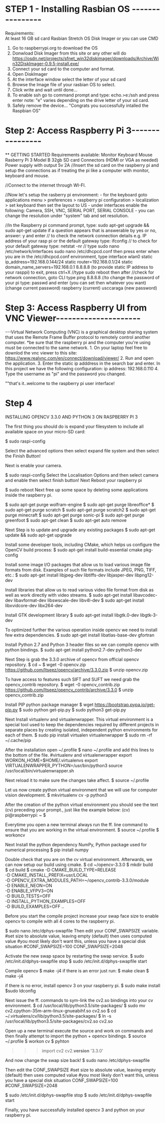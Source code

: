 # STEP 1 - Installing Rasbian OS ----------------

Requirements:	
	At least 16 GB sd card
	Rasbian Stretch OS
	Disk Imager or you can use CMD
	
1. Go to raspberrypi.org to download the OS
2. Donwload Disk Imager from this site or any other will do
	https://osdn.net/projects/sfnet_win32diskimager/downloads/Archive/Win32DiskImager-0.9.5-install.exe/
3. Connect your sd card to the computer and format.
4. Open DiskImager
5. At the interface window select the letter of your sd card
6. Browse the Image file of your rasbian OS to select.
7. Click write and wait until done...
8. To enable ssh go to command prompt and type:
	echo.>e:/ssh and press enter
		note: "e" varies depending on the drive letter of your sd card.
9. Safely remove the device...
"Congrats you successfully intalled the Raspbian OS"

# Step 2: Access Raspberry Pi 3----------------

** GETTING STARTED
	Requirements available:	
		Monitor
		Keyboard
		Mouse	
		Rasberry Pi 3 Model B
		32gb SD card
		Connectors (HDMI or VGA as needed)
		Power supply with output 5v 2A
//Insert the sd card on the raspberry pi  and setup the connections as if treating the pi like a computer with monitor, keyboard and mouse.

//Connect to the internet through WI-FI.

//Now let's setup the rasberry pi environment:
	- for the keyboard goto applications menu > preferences > raspberry pi configuration > localization > set keyboard
		then set the layout to US
	- under interfaces enable the following: Camera, SSH, VNC, SERIAL PORT, SERIAL CONSOLE
	- you can change the resolution under "system" tab and set resolution.	
 
//In the Raspberry pi command prompt, 
	type: sudo apt-get upgrade && sudo apt-get update
		if a question appears that is answerable by yes or no, answer: y and enter
// to check the network connection details e.g. IP address of your rasp pi or the default gateway
	type: ifconfig 
// to check for your default gateway
	type: netstat -nr 
// type sudo nano /etc/network/interfaces
	sudo nano /etc/dhcpcd.conf then press enter
	when you are in the /etc/dhcpcd.conf environment, type
	interface wlan0
	static ip_address=192.168.0.144/24
	static router=192.168.0.1/24
	static domain_name_servers=192.168.0.1 8.8.8.8
	(to provide static IP address to your rasppi)
	to exit, press ctrl+X
//type sudo reboot then after 
//check for network connection, goto CLI type
	ping 8.8.8.8
//to change the password of your pi
	type: passwd and enter (you can set then whatever you want)
 	(change current password)
	raspberry (current)
	usccaraga (new password)

# Step 3: Access Raspberry UI from VNC Viewer---------------------

---Virtual Network Computing (VNC) is a graphical desktop sharing system that uses the Remote Frame Buffer protocol to remotely control another computer.
*be sure that the raspberry pi and the computer you're using must be connected to the same network.
	1. On your laptop feel free to downlod the vnc viewer to this site: https://www.realvnc.com/en/connect/download/viewer/
	2. Run and open the application.
	3. Enter the static ip adddress in the search bar and enter.
In this project we have the following configuration:
		ip address: 192.168.0.110
	4. Type the username as "pi" and the password you changed.

""that's it..welcome to the raspberry pi user interface!

# Step 4

INSTALLING OPENCV 3.3.0 AND PYTHON 3 ON RASPBERRY PI 3

The first thing you should do is expand your filesystem to include all available space on your micro-SD card:

$ sudo raspi-config

Select the advanced options then select expand file system and then select the Finish Button!

Next is enable your camera.

$ sudo raspi-config
Select the Localisation Options and then select camera and enable then select finish button!
Next Reboot your raspberry pi

$ sudo reboot
Next free up some space by deleting some applications inside the raspberry pi.


$ sudo apt-get purge wolfram-engine
$ sudo apt-get purge libreoffice*
$ sudo apt-get purge scratch
$ sudo apt-get purge scratch2
$ sudo apt-get purge minecraft
$ sudo apt-get purge sonic-pi
$ sudo apt-get purge greenfoot
$ sudo apt-get clean
$ sudo apt-get auto remove

Next Step is to update and upgrade any existing packages
$ sudo apt-get update && sudo apt-get upgrade

Install some developer tools, including CMake, which helps us configure the OpenCV build process:
$ sudo apt-get install build-essential cmake pkg-config

Install some image I/O packages that allow us to load various image file formats from disk. Examples of such file formats include JPEG, PNG, TIFF, etc.:
$ sudo apt-get install libjpeg-dev libtiffs-dev libjasper-dev libpng12-dev

Install libraries that allow us to read various video file format from disk as well as work directly with video streams.
$ sudo apt-get install libavcodec-dev libavformat-dev libswscale-dev libv4l-dev
$ sudo apt-get install libxvidcore-dev libx264-dev

Install GTK development library
$ sudo apt-get install libgtk.0-dev libgtk-3-dev

To optimized further the various operation inside opencv we need to install few extra dependencies.
$ sudo apt-get install libatlas-base-dev gfortran

Install Python 2.7 and Python 3 header files so we can compile opencv with python bindings.
$ sudo apt-get install python2.7-dev python3-dev

Next Step is grab the 3.3.0 archive of opencv from official opencv repository.
$ cd ~
$ wget -0 opencv.zip https://github.com/Itseez/opencv/archive/3.3.0.zip
$ unzip opencv.zip

To have access to features such SIFT and SUFT we need grab the opencv_contrib repository.
$ wget -0 opencv_contrib.zip https://github.com/Itseez/opencv_contrib/archive/3.3.0
$ unzip opencv_contrib.zip

Install PIP python package manager
$ wget https://bootstrap.pypa.io/get-pip.py
$ sudo python get-pip.py
$ sudo python3 get-pip.py

Next Install virtualenv and virtualenwrapper. This virtual environment is a special  tool used to keep the dependencies required by different projects in separate places by creating isolated, independent python environments for each of them.
$ sudo pip install virtualen virtualenwrapper
$ sudo rm -rf ~/.cache/pip

After the installation open ~/.profile
$ nano ~/.profile
and add this lines to the bottom of the file.
#virtualenv and virtualenwrapper
export WORKON_HOME=$HOME/.virtualenvs
export VIRTUALENWRAPPER_PYTHON=/usr/bin/python3
source /usr/local/bin/virtualenwrapper.sh

Next reload it to make sure the changes take affect.
$ source ~/.profile

Let us now create python virtual environment that we will use for computer vision development.
$ mkvirtualenv cv -p python3

After the creation of the python virtual environment you should see the text (cv) preceding your prompt., just like the example below:
(cv) pi@raspberrypi: ~ $

Everytime you open a new terminal always run the ff. line command to ensure that you are working in the virtual environment.
$ source ~/.profile
$ workoncv

Next Install the python dependency NumPy, Python package used for numerical processing
$ pip install numpy

Double check that you are on the cv virtual environment.
Afterwards, we can now setup our build using cmake.
$ cd ~/opencv-3.3.0
$ mkdir build	
$ cd build
$ cmake -D CMAKE_BUILD_TYPE=RELEASE \
-D CMAKE_INSTALL_PREFIX=usr/LOCAL \
-D OPENCV_EXTRA_MODULES_PATH=~/opencv_contrib-3.3.0/module \
-D ENABLE_NEON=ON \
-D ENABLE_VFPV3=ON \
-D BUILD_TESTS=OFF \
-D INSTALL_PYTHON_EXAMPLES=OFF \
-D BUILD_EXAMPLES=OFF ..

Before you start the compile project increase your swap face size to enable opencv to compile with all 4 cores to the raspberry pi.

$ sudo nano /etc/dphys-swapfile
Then edit your CONF_SWAPSIZE variable.
#set size to absolute value, leaving empty (default) then uses computed value
#you most likely don't want this, unless you have a special disk situation
#CONF_SWAPSIZE=100
CONF_SWAPSIZE=2048

Activate the new swap space by restarting the swap service.
$ sudo /etc/init.d/dphys-swapfile stop
$ sudo /etc/init.d/dphys-swapfile start


Compile opencv 
$ make -j4 
if there is an error just run: 
$ make clean
$ make -j4

if there is no error, install opencv 3 on your raspberry pi.
$ sudo make install
$sudo ldconfig

Next issue the ff. commands to sym-link the cv2.so bindings into your cv environment.
$ cd /usr/local/lib/python3.5/site-packages/
$ sudo mv cv2.cpython-35m-arm-linux-gnueabihf.so cv2.so
$ cd ~/.virtualens/cv/lib/python3.5/site-packages/
$ ln -s /usr/local/lib/python3.5/site-packages/cv2.so cv2.so

Open up a new terminal execute the source and work on commands and then finally attempt to import the python + opencv bindings.
$ source ~/.profile
$ workon cv
$ pyhton
>>> import cv2
>>> cv2.__version__
'3.3.0'
>>>

And now change the swap size back!
$ sudo nano /etc/dphys-swapfile

Then edit the CONF_SWAPSIZE
#set size to absolute value, leaving empty (default) then uses computed value
#you most likely don't want this, unless you have a special disk situation
CONF_SWAPSIZE=100
#CONF_SWAPSIZE=2048

$ sudo /etc/init.d/dphys-swapfile stop
$ sudo /etc/init.d/dphys-swapfile start

Finally, you have successfully installed opencv 3 and python on your raspberry pi.













